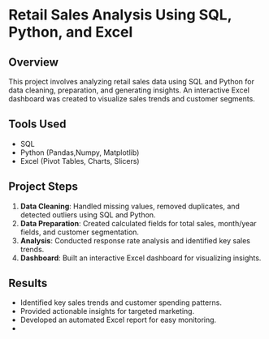 # Retail Sales Analysis Using SQL, Python, and Excel

## Overview
This project involves analyzing retail sales data using SQL and Python for data cleaning, preparation, and generating insights. An interactive Excel dashboard was created to visualize sales trends and customer segments.

## Tools Used
- SQL
- Python (Pandas,Numpy, Matplotlib)
- Excel (Pivot Tables, Charts, Slicers)

## Project Steps
1. **Data Cleaning**: Handled missing values, removed duplicates, and detected outliers using SQL and Python.
2. **Data Preparation**: Created calculated fields for total sales, month/year fields, and customer segmentation.
3. **Analysis**: Conducted response rate analysis and identified key sales trends.
4. **Dashboard**: Built an interactive Excel dashboard for visualizing insights.

## Results
- Identified key sales trends and customer spending patterns.
- Provided actionable insights for targeted marketing.
- Developed an automated Excel report for easy monitoring.
- 
